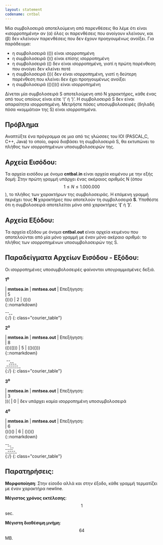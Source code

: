 ```yaml
---
layout: statement
codename: cntbal
---
```


Μία συμβολοσειρά αποτελούμενη από παρενθέσεις θα λέμε ότι είναι «ισορροπημένη» αν (α) όλες οι παρενθέσεις που ανοίγουν κλείνουν, και 
(β) δεν κλείνουν παρενθέσεις που δεν έχουν προηγουμένως ανοίξει. Για παράδειγμα:

* η συμβολοσειρά (()) είναι ισορροπημένη
* η συμβολοσειρά ()() είναι επίσης ισορροπημένη
* η συμβολοσειρά (() δεν είναι ισορροπημένη, γιατί η πρώτη παρένθεση που ανοίγει δεν κλείνει ποτέ
* η συμβολοσειρά ())( δεν είναι ισορροπημένη, γιατί η δεύτερη παρένθεση που κλείνει δεν έχει προηγουμένως ανοίξει
* η συμβολοσειρά (()())() είναι ισορροπημένη

∆ίνεται μία συμβολοσειρά S αποτελούμενη από Ν χαρακτήρες, κάθε ένας από τους οποίους είναι είτε ‘(’ ή ‘)’. Η συμβολοσειρά S δεν είναι απαραίτητα ισορροπημένη. Μετρήστε πόσες υποσυμβολοσειρές (δηλαδή πόσα «κομμάτια» της S) είναι ισορροπημένα.

## Πρόβλημα
Αναπτύξτε ένα πρόγραμμα σε μια από τις γλώσσες του IOI (PASCAL,C, C++, Java) το οποίο, αφού διαβάσει τη συμβολοσειρά S, θα εκτυπώνει το πλήθος των ισορροπημένων υποσυμβολοσειρών της.


## Αρχεία Εισόδου:
Τα αρχεία εισόδου με όνομα **cntbal.in** είναι αρχεία κειμένου με την εξής δομή: Στην πρώτη γραμμή υπάρχει ένας ακέραιος αριθμός N (όπου $$1 \leq N \leq 1.000.000$$), το πλήθος των χαρακτήρων της συμβολοσειράς. Η επόμενη γραμμή περιέχει τους **N** χαρακτήρες που αποτελούν τη συμβολοσειρά **S**. Υποθέστε ότι η συμβολοσειρά αποτελείται μόνο από χαρακτήρες ‘**(**’ ή ‘**)**’.

## Αρχεία Εξόδου:
Τα αρχεία εξόδου με όνομα **cntbal.out** είναι αρχεία κειμένου που αποτελούνται από μία μόνο γραμμή με έναν μόνο ακέραιο αριθμό: το πλήθος των ισορροπημένων υποσυμβολοσειρών της S.

## Παραδείγματα Αρχείων Εισόδου - Εξόδου:
Οι ισορροπημένες υποσυμβολοσειρές φαίνονται υπογραμμισμένες δεξιά.

**1<sup>o</sup>**

| **mntsea.in**      | **mntsea.out** | Επεξήγηση:	
| 5 <br> ())() 		 | 2 			  |	())() <br>{::nomarkdown}<div style="line-height:0.4"> -- <br>&nbsp;&nbsp; -- </div>{:/}
{: class="courier_table"}

**2<sup>o</sup>**

| **mntsea.in**      | **mntsea.out** | Επεξήγηση:	
| 8 <br> (()(())) 	 | 5 			  |	(()(())) <br>{::nomarkdown}<div style="line-height:0.4"> &nbsp;-- <br>&nbsp;&nbsp;&nbsp;&nbsp;-- <br>&nbsp;&nbsp;&nbsp;---- <br>&nbsp;------ <br> -------- </div>{:/}
{: class="courier_table"}

**3<sup>o</sup>**

| **mntsea.in**      | **mntsea.out** | Επεξήγηση:	
| 3 <br> ))( 		 | 0 			  |	δεν υπάρχει καμία ισορροπημένη υποσυμβολοσειρά

**4<sup>o</sup>**

| **mntsea.in**      | **mntsea.out** | Επεξήγηση:	
| 6 <br> ()()()	     | 6 			  |	()()() <br>{::nomarkdown}<div style="line-height:0.4"> -- <br>&nbsp;&nbsp;-- <br>&nbsp;&nbsp;&nbsp;&nbsp;-- <br>---- <br>&nbsp;&nbsp;---- <br>------ </div>{:/}
{: class="courier_table"}

## Παρατηρήσεις:

**Μορφοποίηση**: Στην είσοδο αλλά και στην έξοδο, κάθε γραμμή τερματίζει με έναν χαρακτήρα newline.

**Μέγιστος χρόνος εκτέλεσης**: $$1$$ sec.

**Μέγιστη διαθέσιμη μνήμη**: $$64$$ MB.
